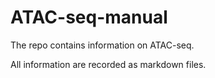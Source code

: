 # ATAC-seq-manual
The repo contains information on ATAC-seq.

All information are recorded as markdown files.
